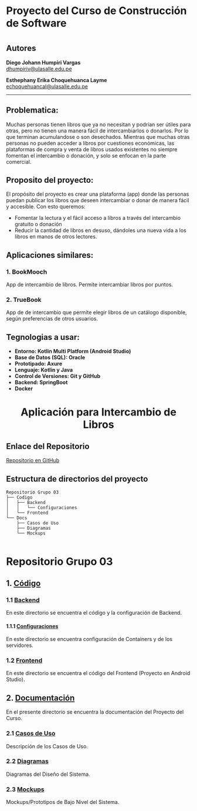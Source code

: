 # Proyecto del Curso de Construcción de Software
# 

## Autores

**Diego Johann Humpiri Vargas**  
[dhumpiriv@ulasalle.edu.pe](mailto:dhumpiriv@ulasalle.edu.pe)

**Esthephany Erika Choquehuanca Layme**  
[echoquehuancal@ulasalle.edu.pe](mailto:echoquehuancal@ulasalle.edu.pe)

---

## Problematica:
Muchas personas tienen libros que ya no necesitan y podrían ser útiles para otras, pero no tienen una manera fácil de intercambiarlos o donarlos. Por lo que terminan acumulandose o son desechados. Mientras que muchas otras personas no pueden acceder a libros por cuestiones económicas, las plataformas de compra y venta de libros usados existentes no siempre fomentan el intercambio o donación, y solo se enfocan en la parte comercial. 

## Proposito del proyecto:
El propósito del proyecto es crear una plataforma (app) donde las personas puedan publicar los libros que deseen intercambiar o donar de manera fácil y accesible. Con esto queremos:
- Fomentar la lectura y el fácil acceso a libros a través del intercambio gratuito o donación
- Reducir la cantidad de libros en desuso, dándoles una nueva vida a los libros en manos de otros lectores.


## Aplicaciones similares:

### 1. **BookMooch**
App de intercambio de libros. Permite intercambiar libros por puntos.

### 2. **TrueBook**
App de de intercambio que permite elegir libros de un catálogo disponible, según preferencias de otros usuarios.

## Tegnologias a usar:

- **Entorno: Kotlin Multi Platform (Android Studio)**  
- **Base de Datos (SQL): Oracle**  
- **Prototipado: Axure**  
- **Lenguaje: Kotlin y Java**  
- **Control de Versiones: Git y GitHub**  
- **Backend: SpringBoot**
- **Docker**

<h1 align="center">Aplicación para Intercambio de Libros</h1>

## Enlace del Repositorio
[Repositorio en GitHub](https://github.com/eluqm/CS2024-2Grupo03)

## **Estructura de directorios del proyecto**

```plaintext
Repositorio Grupo 03
├── Codigo
│   ├── Backend
│   │   └── Configuraciones
│   └── Frontend
└── Docs
    ├── Casos de Uso
    ├── Diagramas
    └── Mockups
    
```
    
# **Repositorio Grupo 03**

## **1. [Código](https://github.com/eluqm/CS2024-2Grupo03/tree/main/Codigo)**

### **1.1 [Backend](https://github.com/eluqm/CS2024-2Grupo03/tree/main/Codigo/Backend)**
En este directorio se encuentra el código y la configuración de Backend.

#### **1.1.1 [Configuraciones](https://github.com/eluqm/CS2024-2Grupo03/tree/main/Codigo/Backend/Configuraciones)**

En este directorio se encuentra configuración de Containers y de los servidores.

### **1.2 [Frontend](https://github.com/eluqm/CS2024-2Grupo03/tree/main/Codigo/Frontend)**

En este directorio se encuentra el código del Frontend (Proyecto en Android Studio).

## **2. [Documentación](https://github.com/eluqm/CS2024-2Grupo03/tree/main/Docs)**

En el presente directorio se encuentra la documentación del Proyecto del Curso.

### **2.1 [Casos de Uso](https://github.com/eluqm/CS2024-2Grupo03/tree/main/Docs/Casos%20de%20Uso)**

Descripción de los Casos de Uso.

### **2.2 [Diagramas](https://github.com/eluqm/CS2024-2Grupo03/tree/main/Docs/Diagramas)**

Diagramas del Diseño del Sistema.

### **2.3 [Mockups](https://github.com/eluqm/CS2024-2Grupo03/tree/main/Docs/Mockups)**

Mockups/Prototipos de Bajo Nivel del Sistema.
